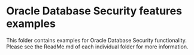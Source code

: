 # Oracle Database Security features examples
This folder contains examples for Oracle Database Security functionality. Please see the ReadMe.md of each individual folder for more information.
